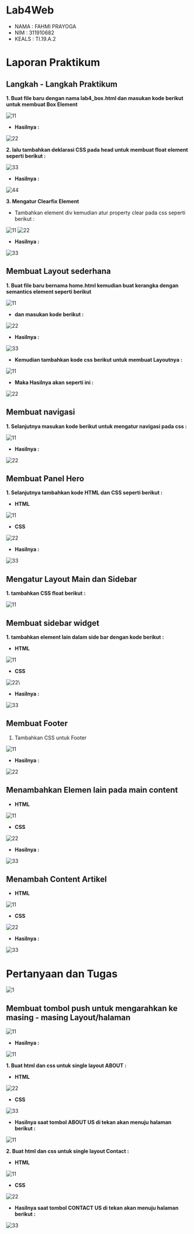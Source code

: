 # Lab4Web
- NAMA  : FAHMI PRAYOGA
- NIM   : 311910682
- KEALS : TI.19.A.2

# Laporan Praktikum
## Langkah - Langkah Praktikum

**1. Buat file baru dengan nama lab4_box.html dan masukan kode berikut untuk membuat Box Element**

![11](https://user-images.githubusercontent.com/56239989/115127265-71397580-9fff-11eb-9baa-23e59e21c6df.jpg)

- **Hasilnya :**

![22](https://user-images.githubusercontent.com/56239989/115127275-7d253780-9fff-11eb-83d9-ecbe3ce8dfcb.jpg)

**2. lalu tambahkan deklarasi CSS pada head untuk membuat float element seperti berikut :**

![33](https://user-images.githubusercontent.com/56239989/115127292-9c23c980-9fff-11eb-9cf0-17433dd693cf.jpg)

- **Hasilnya :**

![44](https://user-images.githubusercontent.com/56239989/115127298-ab0a7c00-9fff-11eb-8d10-6ffb577b2e53.jpg)

**3. Mengatur Clearfix Element**
- Tambahkan element div kemudian atur property clear pada css seperti berikut :

![11](https://user-images.githubusercontent.com/56239989/115127408-74813100-a000-11eb-9cdd-22fd0e7af939.jpg)
![22](https://user-images.githubusercontent.com/56239989/115127410-764af480-a000-11eb-8188-f4618773b4f4.jpg)

- **Hasilnya :**

![33](https://user-images.githubusercontent.com/56239989/115127413-7d720280-a000-11eb-8d94-5abdb7ea7675.jpg)

## Membuat Layout sederhana

**1. Buat file baru bernama home.html kemudian buat kerangka dengan semantics element seperti berikut**

![11](https://user-images.githubusercontent.com/56239989/115127562-a21aaa00-a001-11eb-9c80-34258d1b808d.jpg)

- **dan masukan kode berikut :**

![22](https://user-images.githubusercontent.com/56239989/115127569-ae9f0280-a001-11eb-8f0d-5dc58904c682.jpg)

- **Hasilnya :**

![33](https://user-images.githubusercontent.com/56239989/115127577-b6f73d80-a001-11eb-95dc-7389cc7f95d6.jpg)

- **Kemudian tambahkan kode css berikut untuk membuat Layoutnya :**

![11](https://user-images.githubusercontent.com/56239989/115127754-39ccc800-a003-11eb-8f46-ba177201f496.jpg)

- **Maka Hasilnya akan seperti ini :**

![22](https://user-images.githubusercontent.com/56239989/115127766-4e10c500-a003-11eb-8306-9f2b8a28f769.jpg)

## Membuat navigasi

**1. Selanjutnya masukan kode berikut untuk mengatur navigasi pada css :**

![11](https://user-images.githubusercontent.com/56239989/115127803-b2cc1f80-a003-11eb-973f-55116da30dae.jpg)

- **Hasilnya :**

![22](https://user-images.githubusercontent.com/56239989/115127810-be1f4b00-a003-11eb-83be-3ca9f7a3ff22.jpg)

## Membuat Panel Hero

**1. Selanjutnya tambahkan kode HTML dan CSS seperti berikut :**

- **HTML**

![11](https://user-images.githubusercontent.com/56239989/115128065-641f8500-a005-11eb-94f1-b14d951abe65.jpg)

- **CSS**

![22](https://user-images.githubusercontent.com/56239989/115128069-6b469300-a005-11eb-8d27-61ad3bbc0490.jpg)

- **Hasilnya :**

![33](https://user-images.githubusercontent.com/56239989/115128071-73063780-a005-11eb-844e-a4b56b80b5d6.jpg)

## Mengatur Layout Main dan Sidebar

**1. tambahkan CSS float berikut :**

![11](https://user-images.githubusercontent.com/56239989/115128162-017ab900-a006-11eb-958b-1ce90c3fb618.jpg)

## Membuat sidebar widget

**1. tambahkan element lain dalam side bar dengan kode berikut :**

- **HTML**

![11](https://user-images.githubusercontent.com/56239989/115128242-9d0c2980-a006-11eb-834e-67dfc6e5db8c.jpg)

- **CSS**

![22](https://user-images.githubusercontent.com/56239989/115128246-a1384700-a006-11eb-9a0f-9636508f1a5f.jpg)\

- **Hasilnya :**

![33](https://user-images.githubusercontent.com/56239989/115128253-a7c6be80-a006-11eb-9c69-c61009b89299.jpg)

## Membuat Footer

1. Tambahkan CSS untuk Footer

![11](https://user-images.githubusercontent.com/56239989/115128314-202d7f80-a007-11eb-84f1-3534af1b872f.jpg)

- **Hasilnya :**

![22](https://user-images.githubusercontent.com/56239989/115128316-26bbf700-a007-11eb-99a2-49d8161c56ea.jpg)

## Menambahkan Elemen lain pada main content

- **HTML**

![11](https://user-images.githubusercontent.com/56239989/115128470-2708c200-a008-11eb-8606-f15395d06ce5.jpg)

- **CSS**

![22](https://user-images.githubusercontent.com/56239989/115128473-2b34df80-a008-11eb-939c-25cb9bb976b9.jpg)


- **Hasilnya :**

![33](https://user-images.githubusercontent.com/56239989/115128475-325bed80-a008-11eb-8e42-e86424fe6011.jpg)

## Menambah Content Artikel

- **HTML**

![11](https://user-images.githubusercontent.com/56239989/115128576-f6755800-a008-11eb-9801-a75cbcf04c75.jpg)

- **CSS**

![22](https://user-images.githubusercontent.com/56239989/115128579-faa17580-a008-11eb-8b06-4b64468b2c69.jpg)

- **Hasilnya :**

![33](https://user-images.githubusercontent.com/56239989/115128582-fffec000-a008-11eb-96bf-a3adf28f3239.jpg)


# Pertanyaan dan Tugas

![1](https://user-images.githubusercontent.com/56239989/115128783-6afcc680-a00a-11eb-9f9a-8b6abdb8d802.jpg)

## Membuat tombol push untuk mengarahkan ke masing - masing Layout/halaman

![11](https://user-images.githubusercontent.com/56239989/115130148-35120f00-a017-11eb-96c4-321e1f8c35e2.jpg)

- **Hasilnya :**

![11](https://user-images.githubusercontent.com/56239989/115130279-b28a4f00-a018-11eb-932e-cba41828d0f8.jpg)

**1. Buat html dan css untuk single layout ABOUT :**

- **HTML**

![22](https://user-images.githubusercontent.com/56239989/115130176-80c4b880-a017-11eb-909a-c089057ebac7.jpg)

- **CSS**

![33](https://user-images.githubusercontent.com/56239989/115130180-87533000-a017-11eb-89bb-d1e51a71cf08.jpg)

- **Hasilnya saat tombol ABOUT US di tekan akan menuju halaman berikut :**

![11](https://user-images.githubusercontent.com/56239989/115130193-9d60f080-a017-11eb-8fe8-3f7dea972c74.jpg)

**2. Buat html dan css untuk single layout Contact :**

- **HTML**

![11](https://user-images.githubusercontent.com/56239989/115130233-06486880-a018-11eb-9836-c906e7371568.jpg)

- **CSS**

![22](https://user-images.githubusercontent.com/56239989/115130236-0fd1d080-a018-11eb-9439-79d0aa6cc5b4.jpg)

- **Hasilnya saat tombol CONTACT US di tekan akan menuju halaman berikut :**

![33](https://user-images.githubusercontent.com/56239989/115130246-37c13400-a018-11eb-93b4-3c0a9932d935.jpg)
